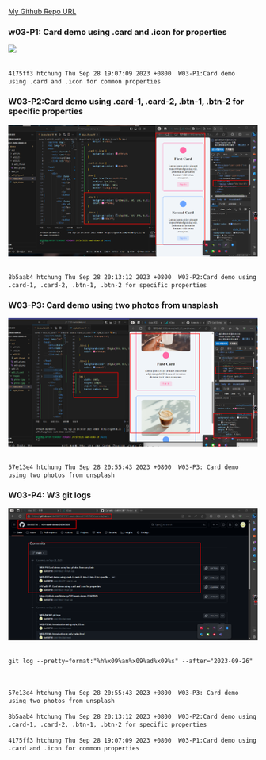 [My Github Repo URL](https://github.com/htchung/1121-sweb-demo-212417025)

### w03-P1: Card demo using .card and .icon for properties
 
![](w03-p1.png)

```

4175ff3 htchung Thu Sep 28 19:07:09 2023 +0800  W03-P1:Card demo 
using .card and .icon for common properties

```

### W03-P2:Card demo using .card-1, .card-2, .btn-1, .btn-2 for specific properties

![](w03-p2.png)

```

8b5aab4 htchung Thu Sep 28 20:13:12 2023 +0800  W03-P2:Card demo using .card-1, .card-2, .btn-1, .btn-2 for specific properties

```
### W03-P3: Card demo using two photos from unsplash

 

![](w03-p3.png)

 

```

57e13e4 htchung Thu Sep 28 20:55:43 2023 +0800  W03-P3: Card demo using two photos from unsplash

```

### W03-P4: W3 git logs

 

![](w03-p4.png)

 

```

git log --pretty=format:"%h%x09%an%x09%ad%x09%s" --after="2023-09-26"

 

57e13e4 htchung Thu Sep 28 20:55:43 2023 +0800  W03-P3: Card demo using two photos from unsplash

8b5aab4 htchung Thu Sep 28 20:13:12 2023 +0800  W03-P2:Card demo using .card-1, .card-2, .btn-1, .btn-2 for specific properties

4175ff3 htchung Thu Sep 28 19:07:09 2023 +0800  W03-P1:Card demo using .card and .icon for common properties

```